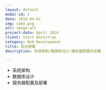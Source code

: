 ```yaml
---
layout: default
modal-id: 2
date: 2018-04-02
img: cake.png
alt: image-alt
project-date: April 2014
client: Start Bootstrap
category: Web Development
title: 后台搭建
description: 系统架构/数据库设计/服务器配置及部署

---
```


- 系统架构
- 数据库设计
- 服务器配置及部署
